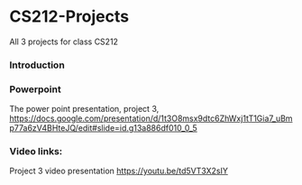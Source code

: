 # CS212-Projects
All 3 projects for class CS212

### Introduction

### Powerpoint 
The power point presentation, project 3, https://docs.google.com/presentation/d/1t3O8msx9dtc6ZhWxj1tT1Gia7_uBmp77a6zV4BHteJQ/edit#slide=id.g13a886df010_0_5

### Video links: 

Project 3 video presentation
https://youtu.be/td5VT3X2sIY



